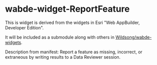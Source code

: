 # wabde-widget-ReportFeature

This is widget is derived from the widgets in Esri "Web AppBuilder, Developer Edition".

It will be included as a submodule along with others in 
[Wildsong/wabde-widgets](https://github.com/Wildsong/wabde-widgets).

Description from manifest:
Report a feature as missing, incorrect, or extraneous by writing results to a Data Reviewer session.


